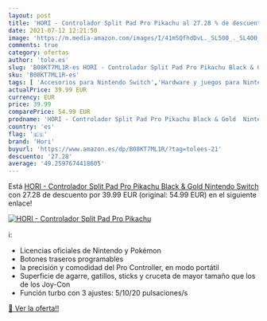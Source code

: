 ```yaml
---
layout: post
title: 'HORI - Controlador Split Pad Pro Pikachu al 27.28 % de descuento'
date: 2021-07-12 12:21:50
image: 'https://m.media-amazon.com/images/I/41mSQfhdDvL._SL500_._SL400_.jpg'
comments: true
category: ofertas
author: 'tole.es'
slug: 'B08KT7ML1R-es HORI - Controlador Split Pad Pro Pikachu Black & Gold...'
sku: 'B08KT7ML1R-es'
tags: [ 'Accesorios para Nintendo Switch','Hardware y juegos para Nintendo Switch','Mandos para Nintendo Switch','Videojuegos','hori','nintendo', ]
actualPrice: 39.99 EUR
currency: EUR
price: 39.99
comparePrice: 54.99 EUR
prodname: 'HORI - Controlador Split Pad Pro Pikachu Black & Gold  Nintendo Switch '
country: 'es'
flag: '🇪🇸'
brand: 'Hori'
buyurl: 'https://www.amazon.es/dp/B08KT7ML1R/?tag=tolees-21'
descuento: '27.28'
average: '49.2597674418605'
---
```


Está [HORI - Controlador Split Pad Pro Pikachu Black & Gold  Nintendo Switch ](https://www.amazon.es/dp/B08KT7ML1R/?tag=tolees-21) con 27.28 de descuento por 39.99 EUR (original: 54.99 EUR) en el siguiente enlace!

[![HORI - Controlador Split Pad Pro Pikachu](https://m.media-amazon.com/images/I/41mSQfhdDvL._SL500_._SL400_.jpg)](https://www.amazon.es/dp/B08KT7ML1R/?tag=tolees-21)

ℹ️:

- Licencias oficiales de Nintendo y Pokémon
- Botones traseros programables
- la precisión y comodidad del Pro Controller, en modo portátil
- Superficie de agarre, gatillos, sticks y cruceta de mayor tamaño que los de los Joy-Con
- Función turbo con 3 ajustes: 5/10/20 pulsaciones/s

[🛒 Ver la oferta!!](https://www.amazon.es/dp/B08KT7ML1R/?tag=tolees-21)
